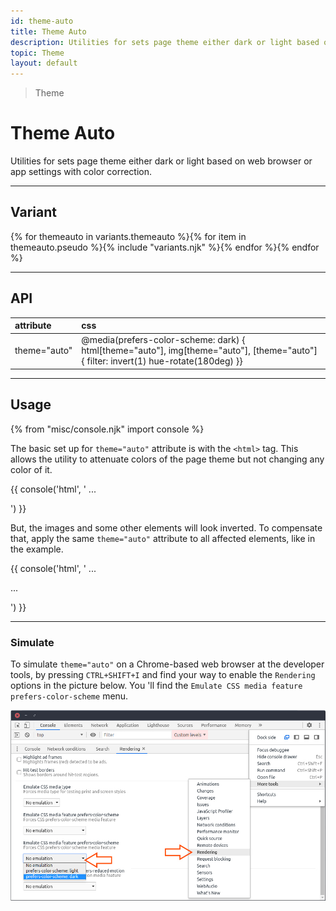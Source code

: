 ```yaml
---
id: theme-auto
title: Theme Auto
description: Utilities for sets page theme either dark or light based on web browser or app settings.
topic: Theme
layout: default
---
```


> Theme

# Theme Auto

Utilities for sets page theme either dark or light based on web browser or app settings with color correction.

---

## Variant

<div class="flex flex-gap-2 flex-wrap justify-start items-center">{% for themeauto in variants.themeauto %}{% for item in themeauto.pseudo %}{% include "variants.njk" %}{% endfor %}{% endfor %}</div>

---

## API

| <span class="padding-x-3 padding-y-1 text-white (dark)text-charcoal-1 bg-gray-7 (dark)bg-gray-6 font-semibold curve-border-full">attribute</span> | <span class="padding-x-3 padding-y-1 text-white bg-shade-granite-1 font-semibold curve-border-full">css</span> |
|:--|:--|
| theme="auto" | @media(prefers-color-scheme: dark) { html[theme="auto"], img[theme="auto"], [theme="auto"] { filter: invert(1) hue-rotate(180deg) }} |

---

## Usage

{% from "misc/console.njk" import console %}

The basic set up for `theme="auto"` attribute is with the `<html>` tag. This allows the utility to attenuate colors of the page theme but not changing any color of it.

{{ console('html',
'<html theme="auto">
    ...
  </html>
') }}

But, the images and some other elements will look inverted. To compensate that, apply the same `theme="auto"` attribute to all affected elements, like in the example.

{{ console('html',
'<html theme="auto">
  ...
    <!-- e.g. To compensate inverted image -->
    <img theme="auto">
    <!-- e.g. To compensate other inverted elements -->
    <div theme="auto"></div>
    <span theme="auto"></span>
  ...
</html>
') }}

---

### Simulate

To simulate `theme="auto"` on a Chrome-based web browser at the developer tools, by pressing `CTRL+SHIFT+I` and find your way to enable the `Rendering` options in the picture below. You 'll find the `Emulate CSS media feature prefers-color-scheme` menu.

<div class="margin-x-4 padding-y-4">
  <img
    theme="auto"
    class="width-full height-full object-fit object-center curve-border-lg"
    src="/images/content/simulate_theme.jpg"
    loading="lazy"
    alt="Chrome prefers-color-scheme simulator"
  >
</div>


